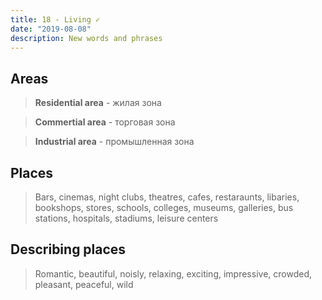 ```yaml
---
title: 18 - Living ✓
date: "2019-08-08"
description: New words and phrases
---
```


## Areas
> **Residential area** - жилая зона

> **Commertial area** - торговая зона

> **Industrial area** - промышленная зона

## Places
> Bars, cinemas, night clubs, theatres, cafes, restaraunts, libaries, bookshops, stores, schools, colleges, museums, galleries, bus stations, hospitals, stadiums, leisure centers

## Describing places
> Romantic, beautiful, noisly, relaxing, exciting, impressive, crowded, pleasant, peaceful, wild